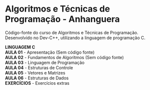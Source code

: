 **Algoritmos e Técnicas de Programação - Anhanguera**
======================================

Código-fonte do curso de Algoritmos e Técnicas de Programação. Desenvolvido no Dev-C++, utilizando a linguagem de programação C.

**LINGUAGEM C**<br>
**AULA 01** - Apresentação (Sem código fonte)<br> 
**AULA 02** - Fundamentos de Algoritmos (Sem código fonte)<br> 
**AULA 03** - Linguagem de Programação<br>
**AULA 04** - Estruturas de Controle<br> 
**AULA 05** - Vetores e Matrizes<br> 
**AULA 06** - Estruturas de Dados<br> 
**EXERCÍCIOS** - Exercícios extras<br> 
